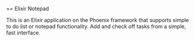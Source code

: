 == Elixir Notepad

This is an Elixir application on the Phoenix framework that supports simple to do list or notepad functionality. Add and check off tasks from a simple, fast interface.
